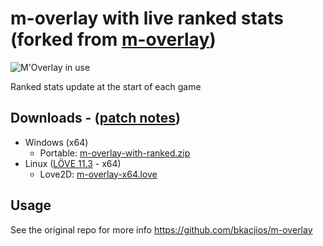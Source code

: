 # m-overlay with live ranked stats (forked from [m-overlay](https://github.com/bkacjios/m-overlay))

![M'Overlay in use](./demo.gif)

Ranked stats update at the start of each game

## Downloads - ([patch notes](https://github.com/noahpodgurski/m-overlay/releases/latest))

* Windows (x64)
  - Portable: [m-overlay-with-ranked.zip](https://github.com/noahpodgurski/m-overlay/releases/latest/download/m-overlay-with-ranked.zip)
* Linux ([LÖVE 11.3](https://love2d.org/) - x64)
  - Love2D: [m-overlay-x64.love](https://github.com/noahpodgurski/m-overlay/releases/latest/download/m-overlay-x64.love)

## Usage
See the original repo for more info https://github.com/bkacjios/m-overlay